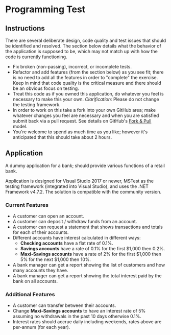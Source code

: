 Programming Test
========

Instructions
------------

There are several deliberate design, code quality and test issues that should be identified and resolved. The section below details what the behavior of the application is supposed to be, which may not match up with how the code is currently functioning.

* Fix broken (non-passing), incorrect, or incomplete tests.
* Refactor and add features (from the section below) as you see fit; there is no need to add all the features in order to "complete" the exercise. Keep in mind that code quality is the critical measure and there should be an obvious focus on testing.
* Treat this code as if you owned this application, do whatever you feel is necessary to make this your own. *Clarification:* Please do not change the testing framework.
* In order to work on this take a fork into your own GitHub area; make whatever changes you feel are necessary and when you are satisfied submit back via a pull request. See details on GitHub's [Fork & Pull](https://help.github.com/articles/using-pull-requests) model.
* You're welcome to spend as much time as you like; however it's anticipated that this should take about 2 hours.

Application
-----------

A dummy application for a bank; should provide various functions of a retail bank.

Application is designed for Visual Studio 2017 or newer, MSTest as the testing framework (integrated into Visual Studio), and uses the .NET Framework v4.7.2. The solution is compatible with the community version.

### Current Features

* A customer can open an account.
* A customer can deposit / withdraw funds from an account.
* A customer can request a statement that shows transactions and totals for each of their accounts.
* Different accounts have interest calculated in different ways:
  * **Checking accounts** have a flat rate of 0.1%.
  * **Savings accounts** have a rate of 0.1% for the first $1,000 then 0.2%.
  * **Maxi-Savings accounts** have a rate of 2% for the first $1,000 then 5% for the next $1,000 then 10%.
* A bank manager can get a report showing the list of customers and how many accounts they have.
* A bank manager can get a report showing the total interest paid by the bank on all accounts.

### Additional Features

* A customer can transfer between their accounts.
* Change **Maxi-Savings accounts** to have an interest rate of 5% assuming no withdrawals in the past 10 days otherwise 0.1%.
* Interest rates should accrue daily including weekends, rates above are per-annum (for each year).
